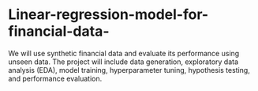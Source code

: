 # Linear-regression-model-for-financial-data-
We will use synthetic financial data and evaluate its performance using unseen data. The project will include data generation, exploratory data analysis (EDA), model training, hyperparameter tuning, hypothesis testing, and performance evaluation. 
